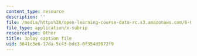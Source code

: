 ```yaml
---
content_type: resource
description: ''
file: /media/https%3A/open-learning-course-data-rc.s3.amazonaws.com/6-004-computation-structures-spring-2017/3641c3e617da5c43bdc30f354d3072f9_3683025.vtt
file_type: application/x-subrip
resourcetype: Other
title: 3play caption file
uid: 3641c3e6-17da-5c43-bdc3-0f354d3072f9
---
```


